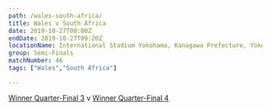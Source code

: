 ```yaml
---
path: /wales-south-africa/
title: Wales v South Africa
date: 2019-10-27T08:00Z
endDate: 2019-10-27T09:20Z
locationName: International Stadium Yokohama, Kanagawa Prefecture, Yokohama City
group: Semi-Finals
matchNumber: 46
tags: ["Wales","South Africa"]

---
```

[Winner Quarter-Final 3](/quarter-final-3/) v [Winner Quarter-Final 4](/quarter-final-4/)
